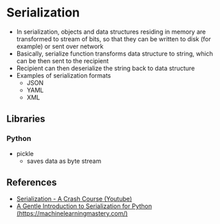 # Serialization

- In serialization, objects and data structures residing in memory are transformed to stream of bits, so that they can be written to disk (for example) or sent over network
- Basically, serialize function transforms data structure to string, which can be then sent to the recipient
- Recipient can then deserialize the string back to data structure
- Examples of serialization formats
	- JSON
	- YAML
	- XML

## Libraries

### Python

- pickle
	- saves data as byte stream


## References

- [Serialization - A Crash Course (Youtube)](https://www.youtube.com/watch?v=uS37TujnLRw)
- [A Gentle Introduction to Serialization for Python (https://machinelearningmastery.com/)](https://machinelearningmastery.com/a-gentle-introduction-to-serialization-for-python/)

